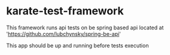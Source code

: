 # karate-test-framework

This framework runs api tests on be spring based api located at 'https://github.com/lubchynsky/spring-be-api'

This app should be up and running before tests execution